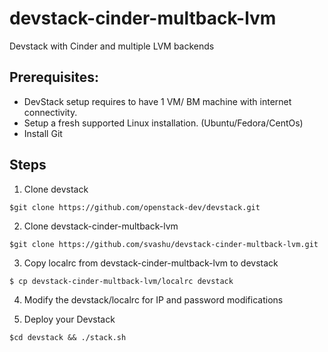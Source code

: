 devstack-cinder-multback-lvm
============================
Devstack with Cinder and multiple LVM backends

Prerequisites:
--------------
- DevStack setup requires to have 1 VM/ BM machine with internet connectivity.
- Setup a fresh supported Linux installation. (Ubuntu/Fedora/CentOs)
- Install Git

Steps
-----
1. Clone devstack
```
$git clone https://github.com/openstack-dev/devstack.git
```

2. Clone devstack-cinder-multback-lvm
```
$git clone https://github.com/svashu/devstack-cinder-multback-lvm.git
```

3. Copy localrc from devstack-cinder-multback-lvm to devstack
```
$ cp devstack-cinder-multback-lvm/localrc devstack

```

4. Modify the devstack/localrc for IP and password modifications

5. Deploy your Devstack

```
$cd devstack && ./stack.sh
```
